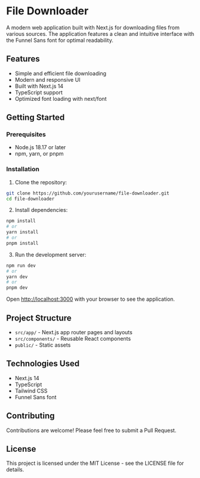 # File Downloader

A modern web application built with Next.js for downloading files from various sources. The application features a clean and intuitive interface with the Funnel Sans font for optimal readability.

## Features

- Simple and efficient file downloading
- Modern and responsive UI
- Built with Next.js 14
- TypeScript support
- Optimized font loading with next/font

## Getting Started

### Prerequisites

- Node.js 18.17 or later
- npm, yarn, or pnpm

### Installation

1. Clone the repository:
```bash
git clone https://github.com/yourusername/file-downloader.git
cd file-downloader
```

2. Install dependencies:
```bash
npm install
# or
yarn install
# or
pnpm install
```

3. Run the development server:
```bash
npm run dev
# or
yarn dev
# or
pnpm dev
```

Open [http://localhost:3000](http://localhost:3000) with your browser to see the application.

## Project Structure

- `src/app/` - Next.js app router pages and layouts
- `src/components/` - Reusable React components
- `public/` - Static assets

## Technologies Used

- Next.js 14
- TypeScript
- Tailwind CSS
- Funnel Sans font

## Contributing

Contributions are welcome! Please feel free to submit a Pull Request.

## License

This project is licensed under the MIT License - see the LICENSE file for details.
